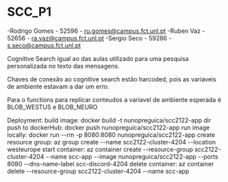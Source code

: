 # SCC_P1

-Rodrigo Gomes - 52596 - ru.gomes@campus.fct.unl.pt
-Ruben Vaz - 52656 - ra.vaz@campus.fct.unl.pt
-Sergio Seco - 59286 - s.seco@campus.fct.unl.pt


Cognitive Search igual ao das aulas utilizado para uma pesquisa personalizada no texto das mensagens.

Chaves de conexão ao cognitive search estão harcoded, pois as variaveis de ambiente estavam a dar um erro.

Para o functions para replicar conteudos a variavel de ambiente esperada é BLOB_WESTUS e BLOB_NEURO

Deployment:
build image: docker build -t nunopreguica/scc2122-app dir
push to dockerHub: docker push nunopreguica/scc2122-app
run image locally: docker run --rm -p 8080:8080 nunopreguica/scc2122-app
create resource group: az group create --name scc2122-cluster-4204 --location westeurope
start container: az container create --resource-group scc2122-cluster-4204 --name scc-app --image nunopreguica/scc2122-app --ports 8080 --dns-name-label scc-discord-4204
delete container: az container delete --resource-group scc2122-cluster-4204 --name scc-app